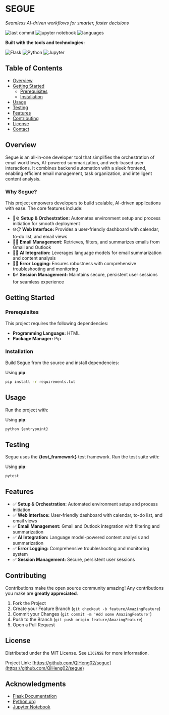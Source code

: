 # SEGUE

*Seamless AI-driven workflows for smarter, faster decisions*

![last commit](https://img.shields.io/github/last-commit/QiHeng02/segue?style=flat-square)
![jupyter notebook](https://img.shields.io/badge/jupyter%20notebook-99.1%25-orange?style=flat-square)
![languages](https://img.shields.io/github/languages/count/QiHeng02/segue?style=flat-square)

**Built with the tools and technologies:**

![Flask](https://img.shields.io/badge/Flask-000000?style=flat-square&logo=flask&logoColor=white)
![Python](https://img.shields.io/badge/Python-3776AB?style=flat-square&logo=python&logoColor=white)
![Jupyter](https://img.shields.io/badge/Jupyter-F37626?style=flat-square&logo=jupyter&logoColor=white)

## Table of Contents

- [Overview](#overview)
- [Getting Started](#getting-started)
  - [Prerequisites](#prerequisites)
  - [Installation](#installation)
- [Usage](#usage)
- [Testing](#testing)
- [Features](#features)
- [Contributing](#contributing)
- [License](#license)
- [Contact](#contact)

## Overview

Segue is an all-in-one developer tool that simplifies the orchestration of email workflows, AI-powered summarization, and web-based user interactions. It combines backend automation with a sleek frontend, enabling efficient email management, task organization, and intelligent content analysis.

### Why Segue?

This project empowers developers to build scalable, AI-driven applications with ease. The core features include:

- 🔧⚙️ **Setup & Orchestration:** Automates environment setup and process initiation for smooth deployment
- 🌐📋 **Web Interface:** Provides a user-friendly dashboard with calendar, to-do list, and email views
- 📧📌 **Email Management:** Retrieves, filters, and summarizes emails from Gmail and Outlook
- 🤖🧠 **AI Integration:** Leverages language models for email summarization and content analysis
- 🚨🔧 **Error Logging:** Ensures robustness with comprehensive troubleshooting and monitoring
- 🔒⚡ **Session Management:** Maintains secure, persistent user sessions for seamless experience

## Getting Started

### Prerequisites

This project requires the following dependencies:

- **Programming Language:** HTML
- **Package Manager:** Pip

### Installation

Build Segue from the source and install dependencies:

Using **pip**:

```bash
pip install -r requirements.txt
```

## Usage

Run the project with:

Using **pip**:

```bash
python {entrypoint}
```

## Testing

Segue uses the **{test_framework}** test framework. Run the test suite with:

Using **pip**:

```bash
pytest
```

## Features

- ✅ **Setup & Orchestration:** Automated environment setup and process initiation
- ✅ **Web Interface:** User-friendly dashboard with calendar, to-do list, and email views
- ✅ **Email Management:** Gmail and Outlook integration with filtering and summarization
- ✅ **AI Integration:** Language model-powered content analysis and summarization
- ✅ **Error Logging:** Comprehensive troubleshooting and monitoring system
- ✅ **Session Management:** Secure, persistent user sessions

## Contributing

Contributions make the open source community amazing! Any contributions you make are **greatly appreciated**.

1. Fork the Project
2. Create your Feature Branch (`git checkout -b feature/AmazingFeature`)
3. Commit your Changes (`git commit -m 'Add some AmazingFeature'`)
4. Push to the Branch (`git push origin feature/AmazingFeature`)
5. Open a Pull Request

## License

Distributed under the MIT License. See `LICENSE` for more information.

Project Link: [https://github.com/QiHeng02/segue](https://github.com/QiHeng02/segue)

## Acknowledgments

* [Flask Documentation](https://flask.palletsprojects.com/)
* [Python.org](https://www.python.org/)
* [Jupyter Notebook](https://jupyter.org/)
